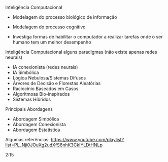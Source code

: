 Inteligência Computacional

- Modelagem do processo biológico de informação

- Modelagem do processo cognitivo

- Investiga formas de habilitar o computador a realizar tarefas onde o ser humano tem um melhor desempenho

Inteligência Computacional alguns paradigmas (não existe apenas redes neurais)

- IA conexionista (redes neurais)
- IA Simbólica
- Lógica Nebulosa/Sistemas Difusos
- Árvores de Decisão e Florestas Aleatórias
- Raciocínio Baseados em Casos
- Algoritmoas Bio-inspirados
- Sistemas Híbridos

Principais Abordagens

- Abordagem Simbólica
- Abordagem Conexionista 
- Abordagem Estatistica



Algumas referências:
https://www.youtube.com/playlist?list=PL_Nji0JOuXg2udXfS6nhK3CkIYLDtHNLp

2:15